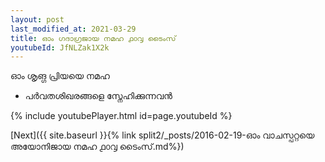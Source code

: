 ```yaml
---
layout: post
last_modified_at: 2021-03-29
title: ഓം ഗദാഗ്രജായ നമഹ ൧൦൮ ടൈംസ്
youtubeId: JfNLZak1X2k
---
```

 
 
 ഓം ശൃങ്ഗ പ്രിയയെ നമഹ 
 
 -  പർവതശിഖരങ്ങളെ സ്നേഹിക്കുന്നവൻ 
 
  
 
  
 
 
 
 
 
 


{% include youtubePlayer.html id=page.youtubeId %}
 
[Next]({{ site.baseurl }}{% link  split2/_posts/2016-02-19-ഓം വാചസ്പറ്റയെ അയോനിജായ നമഹ ൧൦൮ ടൈംസ്.md%})
 
